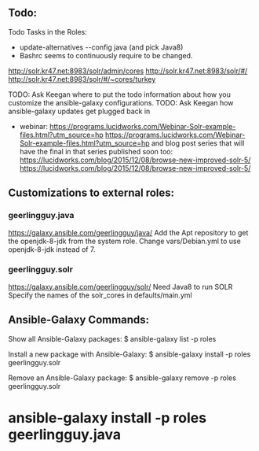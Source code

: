 ## Todo:

Todo Tasks in the Roles:

* update-alternatives --config java  (and pick Java8)
* Bashrc seems to continuously require to be changed.


http://solr.kr47.net:8983/solr/admin/cores
http://solr.kr47.net:8983/solr/#/
http://solr.kr47.net:8983/solr/#/~cores/turkey


TODO: Ask Keegan where to put the todo information about how you customize the ansible-galaxy configurations.
TODO: Ask Keegan how ansible-galaxy updates get plugged back in

* webinar: https://programs.lucidworks.com/Webinar-Solr-example-files.html?utm_source=hp <https://programs.lucidworks.com/Webinar-Solr-example-files.html?utm_source=hp> and blog post series that will have the final in that series published soon too: https://lucidworks.com/blog/2015/12/08/browse-new-improved-solr-5/ <https://lucidworks.com/blog/2015/12/08/browse-new-improved-solr-5/>


## Customizations to external roles:

### geerlingguy.java
https://galaxy.ansible.com/geerlingguy/java/
Add the Apt repository to get the openjdk-8-jdk from the system role.
Change vars/Debian.yml to use openjdk-8-jdk instead of 7.

### geerlingguy.solr
https://galaxy.ansible.com/geerlingguy/solr/
Need Java8 to run SOLR
Specify the names of the solr_cores in defaults/main.yml



## Ansible-Galaxy Commands:
Show all Ansible-Galaxy packages:
$ ansible-galaxy list -p roles

Install a new package with Ansible-Galaxy:
$ ansible-galaxy install -p roles geerlingguy.solr

Remove an Ansible-Galaxy package:
$ ansible-galaxy remove -p roles geerlingguy.solr

# ansible-galaxy install -p roles geerlingguy.java